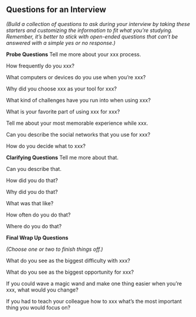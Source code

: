 Questions for an Interview
-----------------------------

_(Build a collection of questions to ask during your interview by taking these starters and customizing the information to fit what you’re studying.  Remember, it’s better to stick with open-ended questions that can’t be answered with a simple yes or no response.)_

__Probe Questions__
Tell me more about your xxx process.

How frequently do you xxx?

What computers or devices do you use when you’re xxx?

Why did you choose xxx as your tool for xxx?

What kind of challenges have you run into when using xxx?

What is your favorite part of using xxx for xxx?

Tell me about your most memorable experience while xxx.

Can you describe the social networks that you use for xxx?

How do you decide what to xxx?

__Clarifying Questions__
Tell me more about that.

Can you describe that.

How did you do that?

Why did you do that?

What was that like?

How often do you do that?

Where do you do that?

__Final Wrap Up Questions__ 

_(Choose one or two to finish things off.)_

What do you see as the biggest difficulty with xxx?

What do you see as the biggest opportunity for xxx?

If you could wave a magic wand and make one thing easier when you’re xxx, what would you change?

If you had to teach your colleague how to xxx what’s the most important thing you would focus on?
